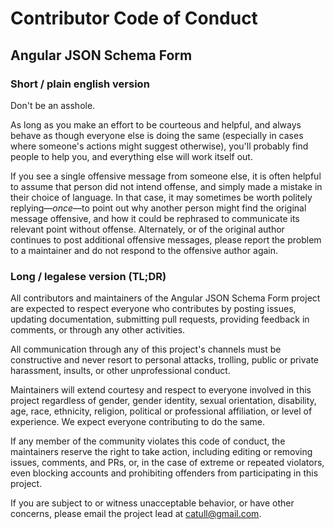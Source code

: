 # Contributor Code of Conduct
## Angular JSON Schema Form

### Short / plain english version

Don't be an asshole.

As long as you make an effort to be courteous and helpful, and always behave as though everyone else is doing the same (especially in cases where someone's actions might suggest otherwise), you'll probably find people to help you, and everything else will work itself out.

If you see a single offensive message from someone else, it is often helpful to assume that person did not intend offense, and simply made a mistake in their choice of language. In that case, it may sometimes be worth politely replying—_once_—to point out why another person might find the original message offensive, and how it could be rephrased to communicate its relevant point without offense. Alternately, or of the original author continues to post additional offensive messages, please report the problem to a maintainer and do not respond to the offensive author again.

### Long / legalese version (TL;DR)

All contributors and maintainers of the Angular JSON Schema Form project are expected to respect everyone who contributes by posting issues, updating documentation, submitting pull requests, providing feedback in comments, or through any other activities.

All communication through any of this project's channels must be constructive and never resort to personal attacks, trolling, public or private harassment, insults, or other unprofessional conduct.

Maintainers will extend courtesy and respect to everyone involved in this project regardless of gender, gender identity, sexual orientation, disability, age, race, ethnicity, religion, political or professional affiliation, or level of experience. We expect everyone contributing to do the same.

If any member of the community violates this code of conduct, the maintainers reserve the right to take action, including editing or removing issues, comments, and PRs, or, in the case of extreme or repeated violators, even blocking accounts and prohibiting offenders from participating in this project.

If you are subject to or witness unacceptable behavior, or have other concerns, please email the project lead at [catull@gmail.com](mailto:catull@gmail.com).
